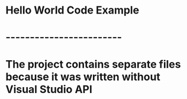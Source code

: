 # Hello World Code Example
# ------------------------
# The project contains separate files because it was written without Visual Studio API
